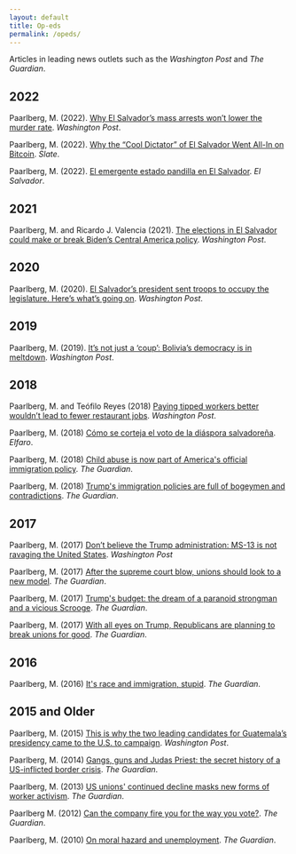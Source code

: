 ```yaml
---
layout: default
title: Op-eds
permalink: /opeds/
---
```


Articles in leading news outlets such as the _Washington Post_ and _The Guardian_.

## 2022

Paarlberg, M. (2022). [Why El Salvador’s mass arrests won’t lower the murder rate](https://www.washingtonpost.com/politics/2022/07/11/bukele-el-salvador-homicides-gangs-ms-13-barrio-18/). _Washington Post_.

Paarlberg, M. (2022). [Why the “Cool Dictator” of El Salvador Went All-In on Bitcoin](https://slate.com/technology/2022/05/el-salvador-bitcoin-crash-nayib-bukele.html). _Slate_.

Paarlberg, M. (2022). [El emergente estado pandilla en El Salvador](https://www.elsalvador.com/opinion/editoriales/pandillas-nayib-bukele/929326/2022/). _El Salvador_.

## 2021

Paarlberg, M. and Ricardo J. Valencia (2021). [The elections in El Salvador could make or break Biden’s Central America policy](https://www.washingtonpost.com/outlook/2021/02/25/el-salvador-elections-biden/). _Washington Post_.

## 2020

Paarlberg, M. (2020). [El Salvador’s president sent troops to occupy the legislature. Here’s what’s going on](https://www.washingtonpost.com/politics/2020/02/17/el-salvadors-president-sent-troops-occupy-legislature-heres-whats-going/). _Washington Post_.

## 2019

Paarlberg, M. (2019). [It’s not just a ‘coup’: Bolivia’s democracy is in meltdown](https://www.washingtonpost.com/outlook/2019/11/13/its-not-just-coup-bolivias-democracy-is-meltdown/). _Washington Post_.

## 2018

Paarlberg, M. and Teófilo Reyes (2018) [Paying tipped workers better wouldn’t lead to fewer restaurant jobs](https://www.washingtonpost.com/news/posteverything/wp/2018/01/16/paying-tipped-workers-better-wouldnt-lead-to-fewer-restaurant-jobs/?utm_term=.d61e78aba799). _Washington Post_.

Paarlberg, M. (2018) [Cómo se corteja el voto de la diáspora salvadoreña](https://elfaro.net/es/201805/ef_academico/21940/Cómo-se-corteja-el-voto-de-la-diáspora-salvadoreña.htm). _Elfaro_.

Paarlberg, M. (2018) [Child abuse is now part of America's official immigration policy](https://www.theguardian.com/commentisfree/2018/jun/14/child-abuse-part-americas-official-immigration-policy). _The Guardian_.

Paarlberg, M. (2018) [Trump's immigration policies are full of bogeymen and contradictions](https://www.theguardian.com/commentisfree/2018/feb/02/trump-immigration-bogeymen-ms-13-chain-migration). _The Guardian_.

## 2017

Paarlberg, M. (2017) [Don’t believe the Trump administration: MS-13 is not ravaging the United States](https://www.washingtonpost.com/news/posteverything/wp/2017/10/11/dont-believe-the-trump-administration-ms-13-is-not-ravaging-the-united-states/). _Washington Post_

Paarlberg, M. (2017) [After the supreme court blow, unions should look to a new model](https://www.theguardian.com/commentisfree/2018/jun/27/unions-supreme-court-nra-opinion). _The Guardian_.

Paarlberg, M. (2017) [Trump's budget: the dream of a paranoid strongman and a vicious Scrooge](https://www.theguardian.com/commentisfree/2017/mar/16/trumps-budget-dream-paranoid-strongman-vicious-scrooge). _The Guardian_.

Paarlberg, M. (2017) [With all eyes on Trump, Republicans are planning to break unions for good](https://www.theguardian.com/commentisfree/2017/feb/02/republicans-unions-right-to-work-bill). _The Guardian_.

## 2016

Paarlberg, M. (2016) [It's race and immigration, stupid](https://www.theguardian.com/commentisfree/2016/sep/17/its-race-and-immigration-stupid). _The Guardian_.

## 2015 and Older

Paarlberg, M. (2015) [This is why the two leading candidates for Guatemala’s presidency came to the U.S. to campaign](https://www.washingtonpost.com/news/monkey-cage/wp/2015/09/10/this-is-why-the-two-leading-candidates-for-guatemalas-presidency-came-to-the-u-s-to-campaign/). _Washington Post_.

Paarlberg, M. (2014) [Gangs, guns and Judas Priest: the secret history of a US-inflicted border crisis](http://www.theguardian.com/commentisfree/2014/jul/23/history-border-crisis-central-america-gangs). _The Guardian_.

Paarlberg, M. (2013) [US unions' continued decline masks new forms of worker activism](http://www.theguardian.com/commentisfree/2013/jan/25/unions-decline-worker-activism). _The Guardian_.

Paarlberg M. (2012) [Can the company fire you for the way you vote?](http://www.theguardian.com/commentisfree/2012/oct/26/can-company-fire-you-vote). _The Guardian_.

Paarlberg, M. (2010) [On moral hazard and unemployment](http://www.theguardian.com/commentisfree/cifamerica/2010/aug/06/jobless-benefit-unemployment-insurance). _The Guardian_.

